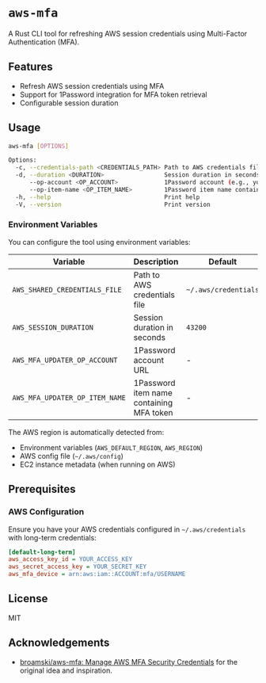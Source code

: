 # `aws-mfa`

A Rust CLI tool for refreshing AWS session credentials using Multi-Factor Authentication (MFA).

## Features

- Refresh AWS session credentials using MFA
- Support for 1Password integration for MFA token retrieval
- Configurable session duration

## Usage

```bash
aws-mfa [OPTIONS]

Options:
  -c, --credentials-path <CREDENTIALS_PATH> Path to AWS credentials file [env: AWS_SHARED_CREDENTIALS_FILE]
  -d, --duration <DURATION>                 Session duration in seconds [env: AWS_SESSION_DURATION] [default: 43200]
      --op-account <OP_ACCOUNT>             1Password account (e.g., yourcompany.1password.com) [env: AWS_MFA_UPDATER_OP_ACCOUNT]
      --op-item-name <OP_ITEM_NAME>         1Password item name containing MFA token [env: AWS_MFA_UPDATER_OP_ITEM_NAME]
  -h, --help                                Print help
  -V, --version                             Print version
```

### Environment Variables

You can configure the tool using environment variables:

| Variable                       | Description                              | Default              |
|--------------------------------|------------------------------------------|----------------------|
| `AWS_SHARED_CREDENTIALS_FILE`  | Path to AWS credentials file             | `~/.aws/credentials` |
| `AWS_SESSION_DURATION`         | Session duration in seconds              | `43200`              |
| `AWS_MFA_UPDATER_OP_ACCOUNT`   | 1Password account URL                    | -                    |
| `AWS_MFA_UPDATER_OP_ITEM_NAME` | 1Password item name containing MFA token | -                    |

The AWS region is automatically detected from:
- Environment variables (`AWS_DEFAULT_REGION`, `AWS_REGION`)
- AWS config file (`~/.aws/config`)
- EC2 instance metadata (when running on AWS)

## Prerequisites

### AWS Configuration

Ensure you have your AWS credentials configured in `~/.aws/credentials` with long-term credentials:

```ini
[default-long-term]
aws_access_key_id = YOUR_ACCESS_KEY
aws_secret_access_key = YOUR_SECRET_KEY
aws_mfa_device = arn:aws:iam::ACCOUNT:mfa/USERNAME
```

## License

MIT

## Acknowledgements

- [broamski/aws-mfa: Manage AWS MFA Security Credentials](https://github.com/broamski/aws-mfa) for the original idea and inspiration.
